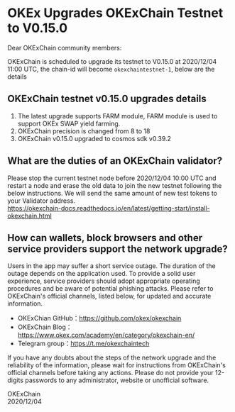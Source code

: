 # OKEx Upgrades OKExChain Testnet to V0.15.0


Dear OKExChain community members:

OKExChain is scheduled to upgrade its testnet to V0.15.0 at 2020/12/04 11:00 UTC, the chain-id will become `okexchaintestnet-1`, below are the details

## OKExChain testnet v0.15.0 upgrades details
1. The latest upgrade supports FARM module, FARM module is used to support OKEx SWAP yield farming.
2. OKExChain precision is changed from 8 to 18
3. OKExChain v0.15.0 upgraded to cosmos sdk v0.39.2

## What are the duties of an OKExChain validator?
Please stop the current testnet node before 2020/12/04 10:00 UTC and restart a node and erase the old data to join the new testnet following the below instructions. We will send the same amount of new test tokens to your Validator address.   
https://okexchain-docs.readthedocs.io/en/latest/getting-start/install-okexchain.html


## How can wallets, block browsers and other service providers support the network upgrade?
Users in the app may suffer a short service outage. The duration of the outage depends on the application used. To provide a solid user experience, service providers should adopt appropriate operating procedures and be aware of potential phishing attacks.
Please refer to OKExChain's official channels, listed below, for updated and accurate information.
- OKExChian GitHub：https://github.com/okex/okexchain
- OKExChain Blog：https://www.okex.com/academy/en/category/okexchain-en/
- Telegram group：https://t.me/okexchaintech 

If you have any doubts about the steps of the network upgrade and the reliability of the information, please wait for instructions from OKExChain's official channels before taking any actions. Please do not provide your 12-digits passwords to any administrator, website or unofficial software.

OKExChain  
2020/12/04
